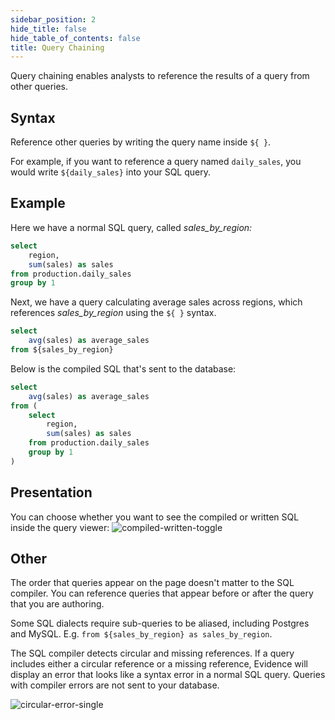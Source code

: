 ```yaml
---
sidebar_position: 2
hide_title: false
hide_table_of_contents: false
title: Query Chaining
---
```


Query chaining enables analysts to reference the results of a query from other queries.

## Syntax
Reference other queries by writing the query name inside `${ }`.

For example, if you want to reference a query named `daily_sales`, you would write `${daily_sales}` into your SQL query.

## Example

Here we have a normal SQL query, called *sales_by_region:*

```sql
select
    region,
    sum(sales) as sales
from production.daily_sales
group by 1
```

Next, we have a query calculating average sales across regions, which references *sales_by_region* using the `${ }` syntax.

```sql
select
    avg(sales) as average_sales
from ${sales_by_region}
```

Below is the compiled SQL that's sent to the database:

```sql
select
    avg(sales) as average_sales
from (
    select
        region,
        sum(sales) as sales
    from production.daily_sales
    group by 1
)
```

## Presentation
You can choose whether you want to see the compiled or written SQL inside the query viewer:
![compiled-written-toggle](/img/compiled-written-toggle.gif)

## Other

The order that queries appear on the page doesn't matter to the SQL compiler. You can reference queries that appear before or after the query that you are authoring.

Some SQL dialects require sub-queries to be aliased, including Postgres and MySQL. E.g. `from ${sales_by_region} as sales_by_region`.

The SQL compiler detects circular and missing references. If a query includes either a circular reference or a missing reference, Evidence will display an error that looks like a syntax error in a normal SQL query. Queries with compiler errors are not sent to your database.

![circular-error-single](/img/circular-error-single.png)